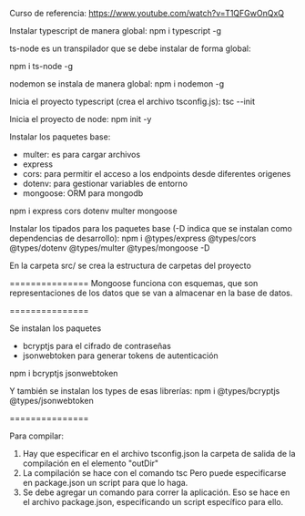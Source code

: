 Curso de referencia:
https://www.youtube.com/watch?v=T1QFGwOnQxQ

Instalar typescript de manera global:
npm i typescript -g

ts-node es un transpilador que se debe instalar de forma global:

npm i ts-node -g

nodemon se instala de manera global:
npm i nodemon -g


Inicia el proyecto typescript (crea el archivo tsconfig.js):
tsc --init

Inicia el proyecto de node:
npm init -y

Instalar los paquetes base:
- multer: es para cargar archivos
- express
- cors: para permitir el acceso a los endpoints desde diferentes origenes
- dotenv: para gestionar variables de entorno
- mongoose: ORM para mongodb

npm i express cors dotenv multer mongoose

Instalar los tipados para los paquetes base (-D indica que se instalan como dependencias de desarrollo):
npm i @types/express @types/cors @types/dotenv @types/multer @types/mongoose -D

En la carpeta src/ se crea la estructura de carpetas del proyecto


===============
Mongoose funciona con esquemas, que son representaciones de los datos que se van a almacenar en la base de datos.

===============

Se instalan los paquetes
- bcryptjs para el cifrado de contraseñas
- jsonwebtoken para generar tokens de autenticación

npm i bcryptjs jsonwebtoken

Y también se instalan los types de esas librerías:
npm i @types/bcryptjs @types/jsonwebtoken

===============

Para compilar:
1. Hay que especificar en el archivo tsconfig.json la carpeta de salida
    de la compilación en el elemento "outDir"
2. La compilación se hace con el comando
    tsc
    Pero puede especificarse en package.json un script para que lo haga.
3. Se debe agregar un comando para correr la aplicación.  Eso se hace en
    el archivo package.json, especificando un script específico para ello.